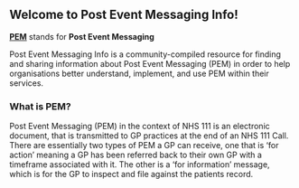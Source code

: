 ## Welcome to Post Event Messaging Info!

**[PEM](glossary.md#pem)** stands for **Post Event Messaging**

Post Event Messaging Info is a community-compiled resource for finding and sharing information about Post Event Messaging (PEM) in order to help organisations better understand, implement, and use PEM within their services.


### What is PEM?
Post Event Messaging (PEM) in the context of NHS 111 is an electronic document, that is transmitted to GP practices at the end of an NHS 111 Call. There are essentially two types of PEM a GP can receive, one that is ‘for action’ meaning a GP has been referred back to their own GP with a timeframe associated with it. The other is a ‘for information’ message, which is for the GP to inspect and file against the patients record.
